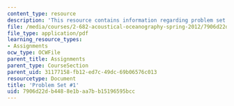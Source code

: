 ```yaml
---
content_type: resource
description: 'This resource contains information regarding problem set #1.'
file: /media/courses/2-682-acoustical-oceanography-spring-2012/7906d22db4488e1baa7bb15196595bcc_MIT2_682S12_Homework1.pdf
file_type: application/pdf
learning_resource_types:
- Assignments
ocw_type: OCWFile
parent_title: Assignments
parent_type: CourseSection
parent_uid: 31177158-fb12-ed7c-49dc-69b06576c013
resourcetype: Document
title: 'Problem Set #1'
uid: 7906d22d-b448-8e1b-aa7b-b15196595bcc
---
```

